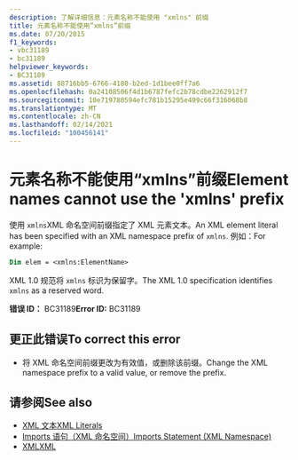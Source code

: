 ```yaml
---
description: 了解详细信息：元素名称不能使用 "xmlns" 前缀
title: 元素名称不能使用“xmlns”前缀
ms.date: 07/20/2015
f1_keywords:
- vbc31189
- bc31189
helpviewer_keywords:
- BC31189
ms.assetid: 88716bb5-6766-4180-b2ed-1d1bee0ff7a6
ms.openlocfilehash: 0a24108506f4d1b6787fefc2b78cdbe2262912f7
ms.sourcegitcommit: 10e719780594efc781b15295e499c66f316068b8
ms.translationtype: MT
ms.contentlocale: zh-CN
ms.lasthandoff: 02/14/2021
ms.locfileid: "100456141"
---
```

# <a name="element-names-cannot-use-the-xmlns-prefix"></a><span data-ttu-id="acb91-103">元素名称不能使用“xmlns”前缀</span><span class="sxs-lookup"><span data-stu-id="acb91-103">Element names cannot use the 'xmlns' prefix</span></span>

<span data-ttu-id="acb91-104">使用 `xmlns`XML 命名空间前缀指定了 XML 元素文本。</span><span class="sxs-lookup"><span data-stu-id="acb91-104">An XML element literal has been specified with an XML namespace prefix of `xmlns`.</span></span> <span data-ttu-id="acb91-105">例如：</span><span class="sxs-lookup"><span data-stu-id="acb91-105">For example:</span></span>  
  
```vb  
Dim elem = <xmlns:ElementName>  
```  
  
 <span data-ttu-id="acb91-106">XML 1.0 规范将 `xmlns` 标识为保留字。</span><span class="sxs-lookup"><span data-stu-id="acb91-106">The XML 1.0 specification identifies `xmlns` as a reserved word.</span></span>  
  
 <span data-ttu-id="acb91-107">**错误 ID：** BC31189</span><span class="sxs-lookup"><span data-stu-id="acb91-107">**Error ID:** BC31189</span></span>  
  
## <a name="to-correct-this-error"></a><span data-ttu-id="acb91-108">更正此错误</span><span class="sxs-lookup"><span data-stu-id="acb91-108">To correct this error</span></span>  
  
- <span data-ttu-id="acb91-109">将 XML 命名空间前缀更改为有效值，或删除该前缀。</span><span class="sxs-lookup"><span data-stu-id="acb91-109">Change the XML namespace prefix to a valid value, or remove the prefix.</span></span>  
  
## <a name="see-also"></a><span data-ttu-id="acb91-110">请参阅</span><span class="sxs-lookup"><span data-stu-id="acb91-110">See also</span></span>

- [<span data-ttu-id="acb91-111">XML 文本</span><span class="sxs-lookup"><span data-stu-id="acb91-111">XML Literals</span></span>](../language-reference/xml-literals/index.md)
- [<span data-ttu-id="acb91-112">Imports 语句（XML 命名空间）</span><span class="sxs-lookup"><span data-stu-id="acb91-112">Imports Statement (XML Namespace)</span></span>](../language-reference/statements/imports-statement-xml-namespace.md)
- [<span data-ttu-id="acb91-113">XML</span><span class="sxs-lookup"><span data-stu-id="acb91-113">XML</span></span>](../programming-guide/language-features/xml/index.md)
